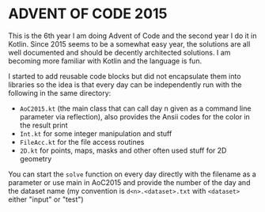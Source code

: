 # ADVENT OF CODE 2015

This is the 6th year I am doing Advent of Code and the second year I do it in Kotlin. Since 2015 seems to be a somewhat easy year, the solutions are all well documented and should be decently architected solutions. I am becoming more familiar with Kotlin and the language is fun.

I started to add reusable code blocks but did not encapsulate them into libraries so the idea is that every day can be independently run with the following in the same directory:
- ```AoC2015.kt``` (the main class that can call day n given as a command line parameter via reflection), also provides the Ansii codes for the color in the result print
- ```Int.kt``` for some integer manipulation and stuff
- ```FileAcc.kt``` for the file access routines
- ```2D.kt``` for points, maps, masks and other often used stuff for 2D geometry

You can start the ```solve``` function on every day directly with the filename as a parameter or use main in AoC2015 and provide the number of the day and the dataset name (my convention is ```d<n>.<dataset>.txt``` with ```<dataset>``` either "input" or "test")
  
